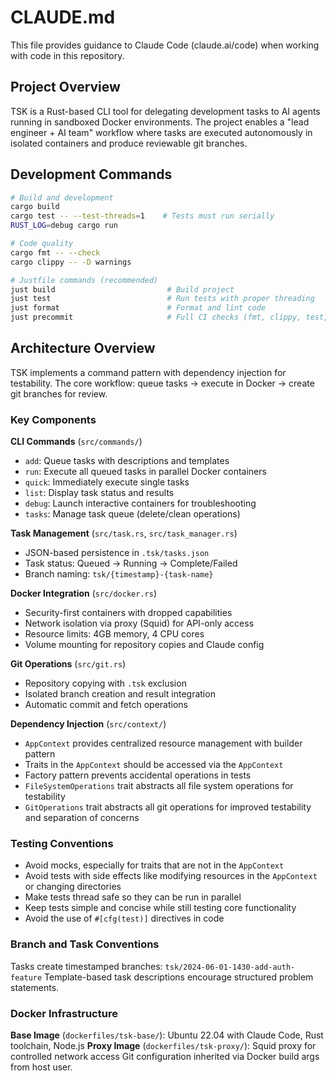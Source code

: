 # CLAUDE.md

This file provides guidance to Claude Code (claude.ai/code) when working with code in this repository.

## Project Overview

TSK is a Rust-based CLI tool for delegating development tasks to AI agents running in sandboxed Docker environments. The project enables a "lead engineer + AI team" workflow where tasks are executed autonomously in isolated containers and produce reviewable git branches.

## Development Commands

```bash
# Build and development
cargo build
cargo test -- --test-threads=1    # Tests must run serially
RUST_LOG=debug cargo run

# Code quality
cargo fmt -- --check
cargo clippy -- -D warnings

# Justfile commands (recommended)
just build                         # Build project
just test                          # Run tests with proper threading
just format                        # Format and lint code
just precommit                     # Full CI checks (fmt, clippy, test, help)
```

## Architecture Overview

TSK implements a command pattern with dependency injection for testability. The core workflow: queue tasks → execute in Docker → create git branches for review.

### Key Components

**CLI Commands** (`src/commands/`)
- `add`: Queue tasks with descriptions and templates
- `run`: Execute all queued tasks in parallel Docker containers
- `quick`: Immediately execute single tasks
- `list`: Display task status and results
- `debug`: Launch interactive containers for troubleshooting
- `tasks`: Manage task queue (delete/clean operations)

**Task Management** (`src/task.rs`, `src/task_manager.rs`)
- JSON-based persistence in `.tsk/tasks.json`
- Task status: Queued → Running → Complete/Failed
- Branch naming: `tsk/{timestamp}-{task-name}`

**Docker Integration** (`src/docker.rs`)
- Security-first containers with dropped capabilities
- Network isolation via proxy (Squid) for API-only access
- Resource limits: 4GB memory, 4 CPU cores
- Volume mounting for repository copies and Claude config

**Git Operations** (`src/git.rs`)
- Repository copying with `.tsk` exclusion
- Isolated branch creation and result integration
- Automatic commit and fetch operations

**Dependency Injection** (`src/context/`)
- `AppContext` provides centralized resource management with builder pattern
- Traits in the `AppContext` should be accessed via the `AppContext`
- Factory pattern prevents accidental operations in tests
- `FileSystemOperations` trait abstracts all file system operations for testability
- `GitOperations` trait abstracts all git operations for improved testability and separation of concerns

### Testing Conventions

- Avoid mocks, especially for traits that are not in the `AppContext`
- Avoid tests with side effects like modifying resources in the `AppContext` or changing directories
- Make tests thread safe so they can be run in parallel
- Keep tests simple and concise while still testing core functionality
- Avoid the use of `#[cfg(test)]` directives in code

### Branch and Task Conventions

Tasks create timestamped branches: `tsk/2024-06-01-1430-add-auth-feature`
Template-based task descriptions encourage structured problem statements.

### Docker Infrastructure

**Base Image** (`dockerfiles/tsk-base/`): Ubuntu 22.04 with Claude Code, Rust toolchain, Node.js
**Proxy Image** (`dockerfiles/tsk-proxy/`): Squid proxy for controlled network access
Git configuration inherited via Docker build args from host user.
